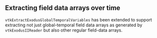 ## Extracting field data arrays over time

`vtkExtractExodusGlobalTemporalVariables` has been extended to support
extracting not just global-temporal field data arrays as generated by
`vtkExodusIIReader` but also other regular field-data arrays.
